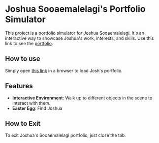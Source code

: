 # Joshua Sooaemalelagi's Portfolio Simulator

This project is a portfolio simulator for Joshua Sooaemalelagi. It's an interactive way to showcase Joshua's work, interests, and skills. Use this link to see the [portfolio](https://joshua-sooaemalelagi.netlify.app).

## How to use

Simply open [this link](https://joshua-sooaemalelagi.netlify.app) in a browser to load Josh's portfolio.

## Features

- **Interactive Environment**: Walk up to different objects in the scene to interact with them.
- **Easter Egg**: Find Joshua

## How to Exit

To exit Joshua's Sooaemalelagi portfolio, just close the tab.
